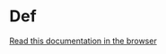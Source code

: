 # Def

[Read this documentation in the browser](https://github.com/Shopify/ruby-lsp/blob/main/static_docs/def.md)
